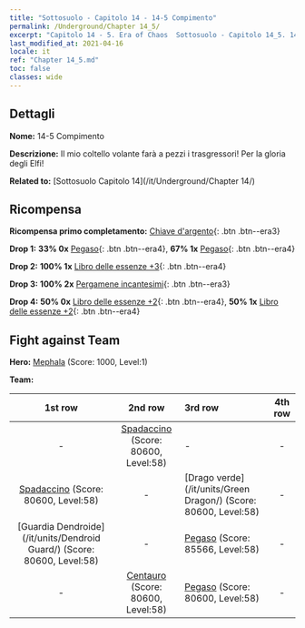 ```yaml
---
title: "Sottosuolo - Capitolo 14 - 14-5 Compimento"
permalink: /Underground/Chapter 14_5/
excerpt: "Capitolo 14 - 5. Era of Chaos  Sottosuolo - Capitolo 14_5. 14-5 Compimento"
last_modified_at: 2021-04-16
locale: it
ref: "Chapter 14_5.md"
toc: false
classes: wide
---
```


## Dettagli

 **Nome:** 14-5 Compimento

 **Descrizione:** Il mio coltello volante farà a pezzi i trasgressori! Per la gloria degli Elfi!

 **Related to:** [Sottosuolo Capitolo 14](/it/Underground/Chapter 14/)

## Ricompensa

 **Ricompensa primo completamento:** [Chiave d'argento](/it/Items/con_693/){: .btn .btn--era3}

 **Drop 1:** **33% 0x** [Pegaso](/it/Items/unt_202/){: .btn .btn--era4}, **67% 1x** [Pegaso](/it/Items/unt_202/){: .btn .btn--era4}

 **Drop 2:** **100% 1x** [Libro delle essenze +3](/it/Items/mat_60/){: .btn .btn--era4}

 **Drop 3:** **100% 2x** [Pergamene incantesimi](/it/Items/con_694/){: .btn .btn--era3}

 **Drop 4:** **50% 0x** [Libro delle essenze +2](/it/Items/mat_53/){: .btn .btn--era4}, **50% 1x** [Libro delle essenze +2](/it/Items/mat_53/){: .btn .btn--era4}


## Fight against Team
 **Hero:** [Mephala](/it/heroes/Mephala/) (Score: 1000, Level:1)

 **Team:**


  | 1st row | 2nd row | 3rd row | 4th row |
  |:----:|:----:|:----|:----:|
  | - | [Spadaccino](/it/units/Swordsman/) (Score: 80600, Level:58)  | - | - |
  | [Spadaccino](/it/units/Swordsman/) (Score: 80600, Level:58)  | - | [Drago verde](/it/units/Green Dragon/) (Score: 80600, Level:58)  | - |
  | [Guardia Dendroide](/it/units/Dendroid Guard/) (Score: 80600, Level:58)  | - | [Pegaso](/it/units/Pegasus/) (Score: 85566, Level:58)  | - |
  | - | [Centauro](/it/units/Centaur/) (Score: 80600, Level:58)  | [Pegaso](/it/units/Pegasus/) (Score: 80600, Level:58)  | - |



